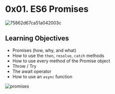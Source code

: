 0x01. ES6 Promises
==================
![75862d67ca51a042003c](https://user-images.githubusercontent.com/107358517/232714886-3cefe63a-4c9e-4898-a986-75a5f823dbb7.jpeg)

Learning Objectives
-------------------

-   Promises (how, why, and what)
-   How to use the `then`, `resolve`, `catch` methods
-   How to use every method of the Promise object
-   Throw / Try
-   The await operator
-   How to use an `async` function

![promises](https://user-images.githubusercontent.com/107358517/232719771-b87cca10-da73-4432-8f41-779e22066711.png)
